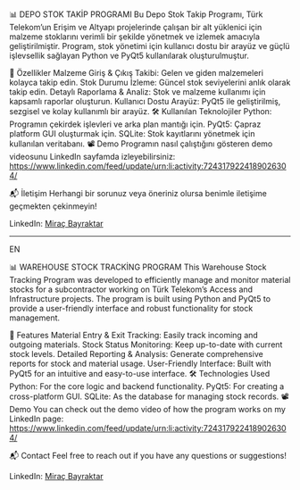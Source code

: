 📊 DEPO STOK TAKİP PROGRAMI
Bu Depo Stok Takip Programı, Türk Telekom’un Erişim ve Altyapı projelerinde çalışan bir alt yüklenici için malzeme stoklarını verimli bir şekilde yönetmek ve izlemek amacıyla geliştirilmiştir. Program, stok yönetimi için kullanıcı dostu bir arayüz ve güçlü işlevsellik sağlayan Python ve PyQt5 kullanılarak oluşturulmuştur.

🚀 Özellikler
Malzeme Giriş & Çıkış Takibi: Gelen ve giden malzemeleri kolayca takip edin.
Stok Durumu İzleme: Güncel stok seviyelerini anlık olarak takip edin.
Detaylı Raporlama & Analiz: Stok ve malzeme kullanımı için kapsamlı raporlar oluşturun.
Kullanıcı Dostu Arayüz: PyQt5 ile geliştirilmiş, sezgisel ve kolay kullanımlı bir arayüz.
🛠️ Kullanılan Teknolojiler
Python: Programın çekirdek işlevleri ve arka plan mantığı için.
PyQt5: Çapraz platform GUI oluşturmak için.
SQLite: Stok kayıtlarını yönetmek için kullanılan veritabanı.
📽️ Demo
Programın nasıl çalıştığını gösteren demo videosunu LinkedIn sayfamda izleyebilirsiniz:
https://www.linkedin.com/feed/update/urn:li:activity:7243179224189026304/

📬 İletişim
Herhangi bir sorunuz veya öneriniz olursa benimle iletişime geçmekten çekinmeyin!

LinkedIn: [Miraç Bayraktar](https://www.linkedin.com/in/mira%C3%A7-bayraktar-6b8202253/)

----------
EN

📊 WAREHOUSE STOCK TRACKİNG PROGRAM
This Warehouse Stock Tracking Program was developed to efficiently manage and monitor material stocks for a subcontractor working on Türk Telekom’s Access and Infrastructure projects. The program is built using Python and PyQt5 to provide a user-friendly interface and robust functionality for stock management.

🚀 Features
Material Entry & Exit Tracking: Easily track incoming and outgoing materials.
Stock Status Monitoring: Keep up-to-date with current stock levels.
Detailed Reporting & Analysis: Generate comprehensive reports for stock and material usage.
User-Friendly Interface: Built with PyQt5 for an intuitive and easy-to-use interface.
🛠️ Technologies Used
Python: For the core logic and backend functionality.
PyQt5: For creating a cross-platform GUI.
SQLite: As the database for managing stock records.
📽️ Demo
You can check out the demo video of how the program works on my LinkedIn page:
https://www.linkedin.com/feed/update/urn:li:activity:7243179224189026304/

📬 Contact
Feel free to reach out if you have any questions or suggestions!

LinkedIn: [Miraç Bayraktar](https://www.linkedin.com/in/mira%C3%A7-bayraktar-6b8202253/)
